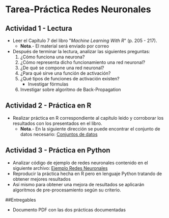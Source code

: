 # Tarea-Práctica Redes Neuronales

## Actividad 1 - Lectura
* Leer el Capítulo 7 del libro "*Machine Learning With R*" (p. 205 - 217).
   * **Nota**.- El material será enviado por correo
* Después de terminar la lectura, analizar las siguientes preguntas:
   1. ¿Cómo funciona una neurona?
   2. ¿Cómo representa dicho funcionamiento una red neuronal?
   3. ¿De qué se compone una red neuronal?
   4. ¿Para qué sirve una función de activación?
   5. ¿Qué tipos de funciones de activación existen?
      * Investigar fórmulas
   6. Investigar sobre algoritmo de Back-Propagation

## Actividad 2 - Práctica en R
* Realizar práctica en R correspondiente al capítulo leido y corroborar los resultados con los presentados en el libro.
   * **Nota**.- En la siguiente dirección se puede encontrar el conjunto de datos necesario: [Conjuntos de datos](https://drive.google.com/drive/folders/0B3nmr0aihNreNHFmYjVCcHVxTTg?usp=sharing)

## Actividad 3 - Práctica en Python
* Analizar código de ejemplo de redes neuronales contenido en el siguiente archivo: [Ejemplo Redes Neuronales](https://github.com/NZubia/DataMiningUACH/blob/master/algorithm_examples/neural_network_example.py)
* Reproducir la práctica hecha en R pero en lenguaje Python tratando de obtener mejores resultados
* Así mismo para obtener una mejora de resultados se aplicarán algoritmos de pre-procesamiento según su criterio.


##Entregables
* Documento PDF con las dos prácticas documentadas